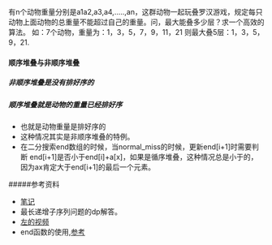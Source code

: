 有n个动物重量分别是a1a2,a3,a4,.....,an，这群动物一起玩叠罗汉游戏，规定每只动物上面动物的总重量不能超过自己的重量。问，最大能叠多少层？求一个高效的算法。
如：7个动物，重量为：1，3，5，7，9，11，21
则最大叠5层：1，3，5，9，21.
#### 顺序堆叠与非顺序堆叠
##### 非顺序堆叠是没有排好序的

##### 顺序堆叠就是动物的重量已经排好序
- 也就是动物重量是排好序的
- 这种情况其实是非顺序堆叠的特例。
- 在二分搜索end数组的时候，当normal_miss的时候，更新end[i+1]时需要判断
end[i+1]是否小于end[i]+a[x]，如果是循序堆叠，这种情况总是小于的，因为ax肯定大于end[i+1]的最后一个元素。


#####参考资料
- [笔记](https://app.yinxiang.com/shard/s65/nl/15273355/cc8d4888-76e9-41e5-a0bc-ce8dc68deffc/)
- 最长递增子序列问题的dp解答。
- [左的视频](https://www.mashibing.com/study?courseNo=465&sectionNo=57231&systemId=21)
- end函数的使用,[参考](com/xiaojin/algorithm/dps/堆叠问题/最长递增子序列问题/README.md)

